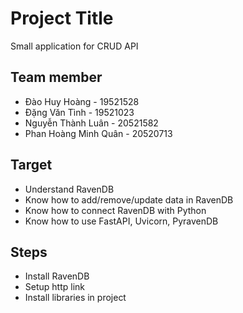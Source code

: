 # Project Title

Small application for CRUD API

## Team member

- Đào Huy Hoàng - 19521528
- Đặng Văn Tình - 19521023
- Nguyễn Thành Luân - 20521582
- Phan Hoàng Minh Quân - 20520713

## Target

- Understand RavenDB
- Know how to add/remove/update data in RavenDB
- Know how to connect RavenDB with Python
- Know how to use FastAPI, Uvicorn, PyravenDB

## Steps

- Install RavenDB
- Setup http link
- Install libraries in project
